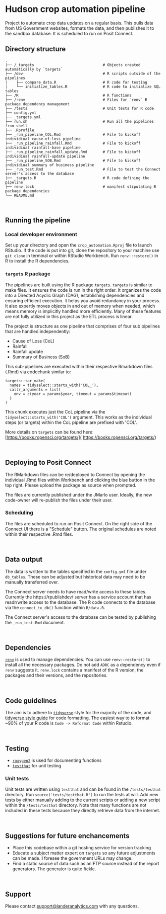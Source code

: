 # Hudson crop automation pipeline 

Project to automate crop data updates on a regular basis. This pulls data from US Government websites, formats the data, and then publishes it to the sandbox database. It is scheduled to run on Posit Connect.

## Directory structure

    .
    ├── /_targets                               # Objects created automatically by `targets`
    ├── /dev                                    # R scripts outside of the pipelines 
    |    ├── compare_data.R                     # R code for testing
    |    └── initialize_tables.R                # R code to initialize SQL tables
    ├── /R                                      # R functions 
    ├── /renv                                   # Files for `renv` R package dependency management
    ├── /tests                                  # Unit tests for R code 
    ├── config.yml
    ├── _targets.yml
    ├── run.sh                                  # Run all the pipelines from shell 
    ├── .Rprofile
    ├── _run_pipeline_COL.Rmd                   # File to kickoff individiual cause-of-loss pipeline 
    ├── _run_pipeline_rainfall.Rmd              # File to kickoff individiual rainfall-base pipeline
    ├── _run_pipeline_rainfall_update.Rmd       # File to kickoff individiual rainfall-update pipeline
    ├── _run_pipeline_SOB.Rmd                   # File to kickoff individiual summary of business pipeline
    ├── _run_test.Rmd                           # File to test the Connect server's access to the database
    ├── _targets.R                              # R code defining the pipeline
    ├── renv.lock                               # manifest stipulating R package dependencies
    └── README.md

<br>

## Running the pipeline 

### Local developer environment

Set up your directory and open the `crop_automation.Rproj` file to launch RStudio. If the code is put into git, clone the repository to your machine use `git clone` in terminal or within RStudio Workbench. Run `renv::restore()` in R to install the R dependencies. 

### `targets` R package

The pipelines are built using the R package `targets`. `targets` is similar to make files. It ensures the code is run in the right order. It organizes the code into a Directed Acyclic Graph (DAG), establishing dependencies and ensuring efficient execution. It helps you avoid redundancy in your process. It also expertly moves objects in and out of memory when needed, which means memory is implicitly handled more efficiently. Many of these features are not fully utilized in this project as the ETL process is linear.

The project is structure as one pipeline that comprises of four sub pipelines that are handled independently:
- Cause of Loss (CoL)
- Rainfall
- Rainfall update
- Summary of Business (SoB)

This sub-pipelines are executed within their respective Rmarkdown files (.Rmd) via codechunk similar to:

```
targets::tar_make(
  names = tidyselect::starts_with('COL_'),
  callr_arguments = list(
    env = c(year = params$year, timeout = params$timeout)
  )
)
```

This chunk executes just the CoL pipeline via the `tidyselect::starts_with('COL')` argument. This works as the individual steps (or targets) within the CoL pipeline are prefixed with 'COL'. 

More details on `targets` can be found here: [https://books.ropensci.org/targets/]( https://books.ropensci.org/targets/)

<br>

## Deploying to Posit Connect

The RMarkdown files can be re/deployed to Connect by opening the individual .Rmd files within Workbench and clicking the blue button in the top right. Please upload the package as source when prompted.

The files are currently published under the JMarlo user. Ideally, the new code-owner will re-publish the files under their user.

### Scheduling

The files are scheduled to run on Posit Connect. On the right side of the Connect UI there is a "Schedule" button. The original schedules are noted within their respective .Rmd files.

<br>

## Data output

The data is written to the tables specified in the `config.yml` file under `db_tables`.  These can be adjusted but historical data may need to be manually transferred over.  

The Connect server needs to have read/write access to these tables. Currently the https://rpublishdev/ server has a service account that has readr/write access to the database. The R code connects to the database via the `connect_to_db()` function within `R/data.R`. 

The Connect server's access to the database can be tested by publishing the `_run_test.Rmd` document.

<br>

## Dependencies

[`renv`](https://rstudio.github.io/renv/index.html) is used to manage dependencies. You can use `renv::restore()` to install all the necessary packages. Do not add `ADRC` as a dependency even if `renv` suggests it. `renv.lock` contains a manifest of the R version, the packages and their versions, and the repositories.

<br>

## Code guidelines

The aim is to adhere to [`tidyverse`](https://www.tidyverse.org/) style for the majority of the code, and [tidyverse style guide](https://style.tidyverse.org/) for code formatting. The easiest way to to format ~90% of your R code is `Code -> Reformat Code` within Rstudio.

<br>

## Testing

- [`roxygen2`](https://roxygen2.r-lib.org/) is used for documenting functions  
- [`testthat`](https://testthat.r-lib.org/) for unit testing  

### Unit tests

Unit tests are written using `testthat` and can be found in the `/tests/testhat` directory. Run `source('tests/testthat.R')` to run the tests at will. Add new tests by either manually adding to the current scripts or adding a new script within the `/tests/testhat` directory. Note that many functions are not included in these tests because they directly retrieve data from the internet.


<br>

## Suggestions for future enchancements

- Place this codebase within a git hosting service for version tracking
- Educate a subject matter expert on `targets` so any future adjustments can be made. I foresee the government URLs may change.  
- Find a static source of data such as an FTP source instead of the report generators. The generator is quite fickle. 

<br>

## Support

Please contact support@landeranalytics.com with any questions.
